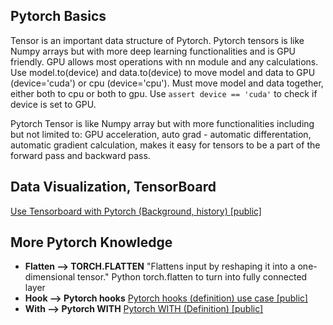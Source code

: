 ## Pytorch Basics
Tensor is an important data structure of Pytorch. Pytorch tensors is like Numpy arrays but with more deep learning functionalities and is GPU friendly. GPU allows most operations with nn module and any calculations. Use model.to(device) and data.to(device) to move model and data to GPU (device='cuda') or cpu (device='cpu'). Must move model and data together, either both to cpu or both to gpu. Use `assert device == 'cuda'` to check if device is set to GPU. 

Pytorch Tensor is like Numpy array but with more functionalities including but not limited to: GPU acceleration, auto grad - automatic differentation, automatic gradient calculation, makes it easy for tensors to be a part of the forward pass and backward pass. 

## Data Visualization, TensorBoard
[Use Tensorboard with Pytorch (Background, history) \[public\]](https://ml.learn-to-code.co/skillView.html?skill=IruUXVdkmBoenUoCGcE0)

## More Pytorch Knowledge
- **Flatten --> TORCH.FLATTEN** "Flattens input by reshaping it into a one-dimensional tensor." Python torch.flatten to turn into fully connected layer 
- **Hook --> Pytorch hooks** [Pytorch hooks (definition) use case \[public\]](https://ml.learn-to-code.co/skillView.html?skill=IcihTl4NenwDnRT3gyc7)
- **With --> Pytorch WITH** [Pytorch WITH (Definition) \[public\]](https://ml.learn-to-code.co/skillView.html?skill=6hCvXsHis0oa87reButo)

